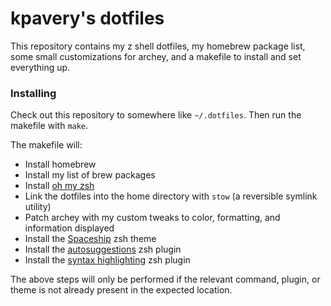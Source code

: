 # kpavery's dotfiles

This repository contains my z shell dotfiles, my homebrew package list, some small customizations for archey, and a makefile to install and set everything up.

### Installing

Check out this repository to somewhere like `~/.dotfiles`. Then run the makefile with `make`.

The makefile will:
- Install homebrew
- Install my list of brew packages
- Install [oh my zsh](https://github.com/robbyrussell/oh-my-zsh)
- Link the dotfiles into the home directory with `stow` (a reversible symlink utility)
- Patch archey with my custom tweaks to color, formatting, and information displayed
- Install the [Spaceship](https://github.com/denysdovhan/spaceship-prompt) zsh theme
- Install the [autosuggestions](https://github.com/zsh-users/zsh-autosuggestions) zsh plugin
- Install the [syntax highlighting](https://github.com/zsh-users/zsh-syntax-highlighting) zsh plugin

The above steps will only be performed if the relevant command, plugin, or theme is not already present in the expected location.
